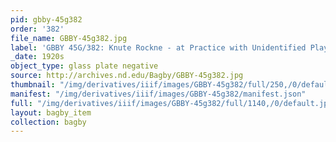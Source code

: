 ```yaml
---
pid: gbby-45g382
order: '382'
file_name: GBBY-45g382.jpg
label: 'GBBY 45G/382: Knute Rockne - at Practice with Unidentified Players - c1920s'
_date: 1920s
object_type: glass plate negative
source: http://archives.nd.edu/Bagby/GBBY-45g382.jpg
thumbnail: "/img/derivatives/iiif/images/GBBY-45g382/full/250,/0/default.jpg"
manifest: "/img/derivatives/iiif/images/GBBY-45g382/manifest.json"
full: "/img/derivatives/iiif/images/GBBY-45g382/full/1140,/0/default.jpg"
layout: bagby_item
collection: bagby
---
```

